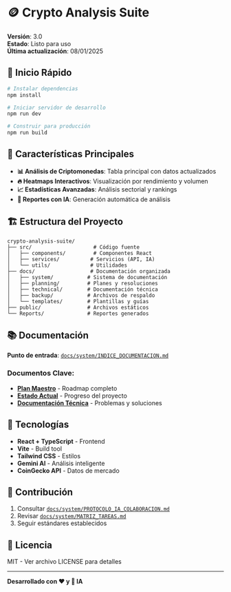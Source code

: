 # 🪙 Crypto Analysis Suite

**Versión**: 3.0  
**Estado**: Listo para uso  
**Última actualización**: 08/01/2025

## 🚀 **Inicio Rápido**

```bash
# Instalar dependencias
npm install

# Iniciar servidor de desarrollo
npm run dev

# Construir para producción
npm run build
```

## 🎯 **Características Principales**

- **📊 Análisis de Criptomonedas**: Tabla principal con datos actualizados
- **🔥 Heatmaps Interactivos**: Visualización por rendimiento y volumen
- **📈 Estadísticas Avanzadas**: Análisis sectorial y rankings
- **🤖 Reportes con IA**: Generación automática de análisis

## 🏗️ **Estructura del Proyecto**

```
crypto-analysis-suite/
├── src/                    # Código fuente
│   ├── components/         # Componentes React
│   ├── services/          # Servicios (API, IA)
│   └── utils/             # Utilidades
├── docs/                  # Documentación organizada
│   ├── system/           # Sistema de documentación
│   ├── planning/         # Planes y resoluciones
│   ├── technical/        # Documentación técnica
│   ├── backup/           # Archivos de respaldo
│   └── templates/        # Plantillas y guías
├── public/               # Archivos estáticos
└── Reports/              # Reportes generados
```

## 📚 **Documentación**

**Punto de entrada**: [`docs/system/INDICE_DOCUMENTACION.md`](docs/system/INDICE_DOCUMENTACION.md)

### **Documentos Clave**:
- **[Plan Maestro](docs/system/PLAN_INTEGRADO_MAESTRO.md)** - Roadmap completo
- **[Estado Actual](docs/system/ESTADO_PROYECTO.md)** - Progreso del proyecto
- **[Documentación Técnica](docs/system/DOCUMENTACION_TECNICA.md)** - Problemas y soluciones

## 🔧 **Tecnologías**

- **React + TypeScript** - Frontend
- **Vite** - Build tool
- **Tailwind CSS** - Estilos
- **Gemini AI** - Análisis inteligente
- **CoinGecko API** - Datos de mercado

## 🤝 **Contribución**

1. Consultar [`docs/system/PROTOCOLO_IA_COLABORACION.md`](docs/system/PROTOCOLO_IA_COLABORACION.md)
2. Revisar [`docs/system/MATRIZ_TAREAS.md`](docs/system/MATRIZ_TAREAS.md)
3. Seguir estándares establecidos

## 📄 **Licencia**

MIT - Ver archivo LICENSE para detalles

---

**Desarrollado con ❤️ y 🤖 IA** 